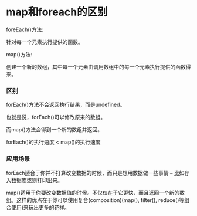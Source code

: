 # map和foreach的区别

foreEach()方法:

针对每一个元素执行提供的函数。

map()方法:

创建一个新的数组，其中每一个元素由调用数组中的每一个元素执行提供的函数得来。

### 区别
forEach()方法不会返回执行结果，而是undefined。

也就是说，forEach()可以修改原来的数组。

而map()方法会得到一个新的数组并返回。


forEach()的执行速度 < map()的执行速度

### 应用场景

forEach适合于你并不打算改变数据的时候，而只是想用数据做一些事情 – 比如存入数据库或则打印出来。

map()适用于你要改变数据值的时候。不仅仅在于它更快，而且返回一个新的数组。这样的优点在于你可以使用复合(composition)(map(), filter(), reduce()等组合使用)来玩出更多的花样。



